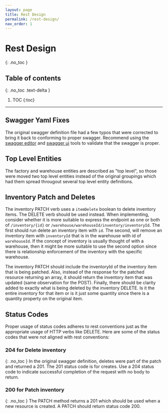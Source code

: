 ```yaml
---
layout: page
title: Rest Design
permalink: /rest-design/
nav_order: 1
---
```


# Rest Design
{: .no_toc  }

## Table of contents
{: .no_toc .text-delta }

1. TOC
{:toc}

---

## Swagger Yaml Fixes
The original swagger definition file had a few typos that were corrected to bring it back to conforming to proper swagger.  Recommend using the [swagger editor](https://swagger.io/tools/swagger-editor/) and [swagger ui](https://swagger.io/tools/swagger-editor/) tools to validate that the swagger is proper.

## Top Level Entities
The factory and warehouse entities are described as "top level", so those were moved two top level entities instead of the original groupings which had them spread througout several top level entity definitions.

## Inventory Patch and Deletes
The inventory PATCH verb uses a `itemDelete` boolean to delete inventory items.  The DELETE verb should be used instead.  When implementing, consider whether it is more suitable to express the endpoint as one or both of `/inventory/{id}` or `/warehouse/warehouseId/inventory/inventoryId`.  The first should run delete an inventory item with `id`.  The second, will remove an inventory item with `inventoryId` that is in the warehouse with id of `warehouseId`.  If the concept of inventory is usually thought of with a warehouse, then it might be more suitable to use the second option since there is relationship enforcement of the inventory with the specific warehouse.

The inventory PATCH should include the inventoryId of the inventory item that is being patched.  Also, instead of the response for the patched resource returning an array, it should return the inventory item that was updated (same observation for the POST).  Finally, there should be clarity added to exactly what is being deleted by the inventory DELETE.  Is it the entire inventory for that item or is it just some quantity since there is a quantity property on the original item.

## Status Codes
Proper usage of status codes adheres to rest conventions just as the appropriate usage of HTTP verbs like DELETE.  Here are some of the status codes that were not aligned with rest conventions:

### 204 for Delete inventory
{: .no_toc  }
In the original swagger definition, deletes were part of the patch and returned a 201.  The 201 status code is for creates.  Use a 204 status code to indicate successful completion of the request with no body to return.

### 200 for Patch inventory
{: .no_toc  }
The PATCH method returns a 201 which should be used when a new resource is created.  A PATCH should return status code 200.
